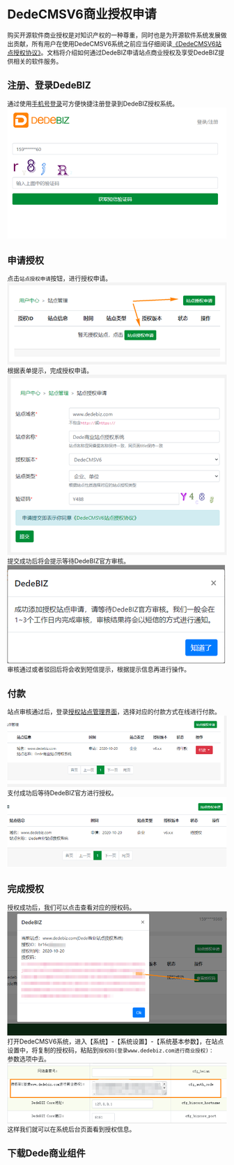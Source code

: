 # DedeCMSV6商业授权申请
购买开源软件商业授权是对知识产权的一种尊重，同时也是为开源软件系统发展做出贡献，所有用户在使用DedeCMSV6系统之前应当仔细阅读[《DedeCMSV6站点授权协议》](/license)。文档将介绍如何通过DedeBIZ申请站点商业授权及享受DedeBIZ提供相关的软件服务。

## 注册、登录DedeBIZ
通过使用[手机号登录](/login?goto=/member/site_main)可方便快捷注册登录到DedeBIZ授权系统。
![注册、登录DedeBIZ](images/quick/dedebiz_core1.png)

## 申请授权
点击`站点授权申请`按钮，进行授权申请。
![申请授权](images/quick/dedebiz_core2.png)
根据表单提示，完成授权申请。
![申请授权](images/quick/dedebiz_core3.png)
提交成功后将会提示等待DedeBIZ官方审核。
![申请授权](images/quick/dedebiz_core4.png)
审核通过或者驳回后将会收到短信提示，根据提示信息再进行操作。

## 付款
站点审核通过后，登录[授权站点管理界面](/member/site_main)，选择对应的付款方式在线进行付款。
![付款](images/quick/dedebiz_core5.png)
支付成功后等待DedeBIZ官方进行授权。
![付款](images/quick/dedebiz_core6.png)

## 完成授权
授权成功后，我们可以点击查看对应的授权码。
![完成授权](images/quick/dedebiz_core7.png)
打开DedeCMSV6系统，进入【系统】-【系统设置】-【系统基本参数】，在站点设置中，将复制的授权码，粘贴到`授权码(登录www.dedebiz.com进行商业授权)：	`参数选项中去。
![完成授权](images/quick/dedebiz_core8.png)
这样我们就可以在系统后台页面看到授权信息。

## 下载Dede商业组件
